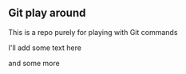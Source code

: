## Git play around

This is a repo purely for playing with Git commands

I'll add some text here

and some more
